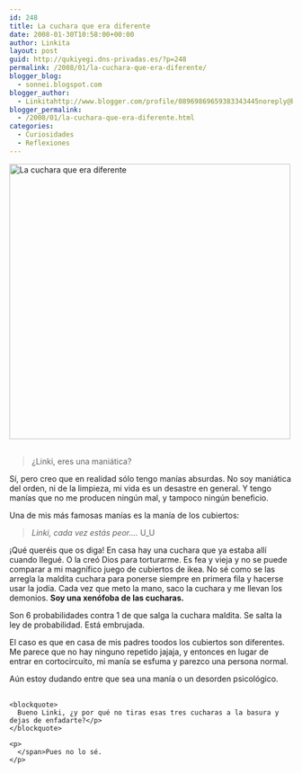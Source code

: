 ```yaml
---
id: 248
title: La cuchara que era diferente
date: 2008-01-30T10:58:00+00:00
author: Linkita
layout: post
guid: http://qukiyegi.dns-privadas.es/?p=248
permalink: /2008/01/la-cuchara-que-era-diferente/
blogger_blog:
  - sonnei.blogspot.com
blogger_author:
  - Linkitahttp://www.blogger.com/profile/08969869659383343445noreply@blogger.com
blogger_permalink:
  - /2008/01/la-cuchara-que-era-diferente.html
categories:
  - Curiosidades
  - Reflexiones
---
```

[<img src="http://farm3.static.flickr.com/2268/2204418478_7c10928a0c.jpg" alt="La cuchara que era diferente" height="490" width="500" />](http://www.flickr.com/photos/linkita/2204418478/ "La cuchara que era diferente by Linkita, on Flickr")  
<span style="font-style: italic;"><br /> 

<blockquote>
  ¿Linki, eres una maniática?</p>
</blockquote>

<p>
  </span>Sí, pero creo que en realidad sólo tengo manías absurdas. No soy maniática del orden, ni de la limpieza, mi vida es un desastre en general. Y tengo manías que no me producen ningún mal, y tampoco ningún beneficio.
</p>

<p>
  Una de mis más famosas manías es la manía de los cubiertos:<br /> 
  
  <blockquote>
    <span style="font-style: italic;">Linki, cada vez estás peor&#8230;.</span> U_U</p>
  </blockquote>
  
  <p>
    ¡Qué queréis que os diga! En casa hay una cuchara que ya estaba allí cuando llegué. O la creó Dios para torturarme. Es fea y vieja y no se puede comparar a mi magnífico juego de cubiertos de ikea. No sé como se las arregla la maldita cuchara para ponerse siempre en primera fila y hacerse usar la jodía. Cada vez que meto la mano, saco la cuchara y me llevan los demonios. <span style="font-weight: bold;">Soy una xenófoba de las cucharas.</span>
  </p>
  
  <p>
    Son 6 probabilidades contra 1 de que salga la cuchara maldita. Se salta la ley de probabilidad. Está embrujada.
  </p>
  
  <p>
    El caso es que en casa de mis padres toodos los cubiertos son diferentes. Me parece que no hay ninguno repetido jajaja, y entonces en lugar de entrar en cortocircuito, mi manía se esfuma y parezco una persona normal.
  </p>
  
  <p>
    Aún estoy dudando entre que sea una manía o un desorden psicológico.<br /><span style="font-style: italic;"><br /> 
    
    <blockquote>
      Bueno Linki, ¿y por qué no tiras esas tres cucharas a la basura y dejas de enfadarte?</p>
    </blockquote>
    
    <p>
      </span>Pues no lo sé.
    </p>